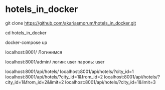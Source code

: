 # hotels_in_docker
git clone https://github.com/akariasmorum/hotels_in_docker.git

cd hotels_in_docker

docker-compose up

localhost:8001/
Логинимся

localhost:8001/admin/ 
логин:  user 
пароль: user

localhost:8001/api/hotels/
localhost:8001/api/hotels/?city_id=1
localhost:8001/api/hotels/?city_id=1&from_id=2
localhost:8001/api/hotels/?city_id=1&from_id=2&limit=2
localhost:8001/api/hotels/?city_id=1&limit=3
